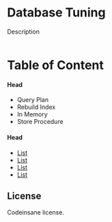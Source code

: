 # Database Tuning
Description
```bash

```

# Table of Content
#### Head
* Query Plan
* Rebuild Index
* In Memory
* Store Procedure

#### Head
* [List](Link)
* [List](Link)
* [List](Link)
* [List](Link)

## License
Codeinsane license.